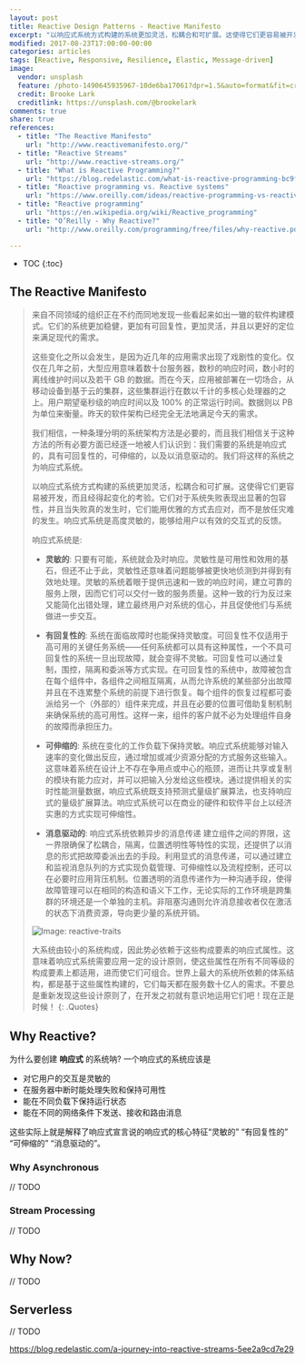 ```yaml
---
layout: post
title: Reactive Design Patterns - Reactive Manifesto
excerpt: "以响应式系统方式构建的系统更加灵活，松耦合和可扩展。这使得它们更容易被开发，而且经得起变化的考验。它们对于系统失败表现出显著的包容性，并且当失败真的发生时，它们能用优雅的方式去应对，而不是放任灾难的发生。响应式系统是高度灵敏的，能够给用户以有效的交互式的反馈。"
modified: 2017-08-23T17:00:00-00:00
categories: articles
tags: [Reactive, Responsive, Resilience, Elastic, Message-driven]
image:
  vendor: unsplash
  feature: /photo-1490645935967-10de6ba17061?dpr=1.5&auto=format&fit=crop&w=1080&h=735&q=80&cs=tinysrgb&crop=
  credit: Brooke Lark
  creditlink: https://unsplash.com/@brookelark
comments: true
share: true
references:
  - title: "The Reactive Manifesto"
    url: "http://www.reactivemanifesto.org/"
  - title: "Reactive Streams"
    url: "http://www.reactive-streams.org/"
  - title: "What is Reactive Programming?"
    url: "https://blog.redelastic.com/what-is-reactive-programming-bc9fa7f4a7fc"
  - title: "Reactive programming vs. Reactive systems"
    url: "https://www.oreilly.com/ideas/reactive-programming-vs-reactive-systems"
  - title: "Reactive programming"
    url: "https://en.wikipedia.org/wiki/Reactive_programming"
  - title: "O’Reilly - Why Reactive?"
    url: "http://www.oreilly.com/programming/free/files/why-reactive.pdf"

---
```


* TOC
{:toc}

## The Reactive Manifesto

>来自不同领域的组织正在不约而同地发现一些看起来如出一辙的软件构建模式。它们的系统更加稳健，更加有可回复性，更加灵活，并且以更好的定位来满足现代的需求。
>
>这些变化之所以会发生，是因为近几年的应用需求出现了戏剧性的变化。仅仅在几年之前，大型应用意味着数十台服务器，数秒的响应时间，数小时的离线维护时间以及若干 GB 的数据。而在今天，应用被部署在一切场合，从移动设备到基于云的集群，这些集群运行在数以千计的多核心处理器的之上。用户期望毫秒级的响应时间以及 100% 的正常运行时间。数据则以 PB 为单位来衡量。昨天的软件架构已经完全无法地满足今天的需求。
>
>我们相信，一种条理分明的系统架构方法是必要的，而且我们相信关于这种方法的所有必要方面已经逐一地被人们认识到：我们需要的系统是响应式的，具有可回复性的，可伸缩的，以及以消息驱动的。我们将这样的系统之为响应式系统。
>
>以响应式系统方式构建的系统更加灵活，松耦合和可扩展。这使得它们更容易被开发，而且经得起变化的考验。它们对于系统失败表现出显著的包容性，并且当失败真的发生时，它们能用优雅的方式去应对，而不是放任灾难的发生。响应式系统是高度灵敏的，能够给用户以有效的交互式的反馈。
>
>响应式系统是:
>
> * **灵敏的**: 只要有可能，系统就会及时响应。灵敏性是可用性和效用的基石，但还不止于此，灵敏性还意味着问题能够被更快地侦测到并得到有效地处理。灵敏的系统着眼于提供迅速和一致的响应时间，建立可靠的服务上限，因而它们可以交付一致的服务质量。这种一致的行为反过来又能简化出错处理，建立最终用户对系统的信心，并且促使他们与系统做进一步交互。
>
> * **有回复性的**: 系统在面临故障时也能保持灵敏度。可回复性不仅适用于高可用的关键任务系统——任何系统都可以具有这种属性，一个不具可回复性的系统一旦出现故障，就会变得不灵敏。可回复性可以通过复制，围控，隔离和委派等方式实现。在可回复性的系统中，故障被包含在每个组件中，各组件之间相互隔离，从而允许系统的某些部分出故障并且在不连累整个系统的前提下进行恢复。每个组件的恢复过程都可委派给另一个（外部的）组件来完成，并且在必要的位置可借助复制机制来确保系统的高可用性。这样一来，组件的客户就不必为处理组件自身的故障而承担压力。
>
> * **可伸缩的**: 系统在变化的工作负载下保持灵敏。响应式系统能够对输入速率的变化做出反应，通过增加或减少资源分配的方式服务这些输入。这意味着系统在设计上不存在争用点或中心的瓶颈，进而让共享或复制的模块有能力应对，并可以把输入分发给这些模块。通过提供相关的实时性能测量数据，响应式系统既支持预测式量级扩展算法，也支持响应式的量级扩展算法。响应式系统可以在商业的硬件和软件平台上以经济实惠的方式实现可伸缩性。
>
> * **消息驱动的**: 响应式系统依赖异步的消息传递 建立组件之间的界限，这一界限确保了松耦合，隔离，位置透明性等特性的实现，还提供了以消息的形式把故障委派出去的手段。利用显式的消息传递，可以通过建立和监视消息队列的方式实现负载管理、可伸缩性以及流程控制，还可以在必要时应用背压机制。位置透明的消息传递作为一种沟通手段，使得故障管理可以在相同的构造和语义下工作，无论实际的工作环境是跨集群的环境还是一个单独的主机。非阻塞沟通则允许消息接收者仅在激活的状态下消费资源，导向更少量的系统开销。
>
> ![Image: reactive-traits](http://www.reactivemanifesto.org/images/reactive-traits-zh-cn.svg)
>
>大系统由较小的系统构成，因此势必依赖于这些构成要素的响应式属性。这意味着响应式系统需要应用一定的设计原则，使这些属性在所有不同等级的构成要素上都适用，进而使它们可组合。世界上最大的系统所依赖的体系结构，都是基于这些属性构建的，它们每天都在服务数十亿人的需求。不要总是重新发现这些设计原则了，在开发之初就有意识地运用它们吧！现在正是时候！
{: .Quotes}

## Why Reactive?

为什么要创建 **响应式** 的系统呐? 一个响应式的系统应该是

* 对它用户的交互是灵敏的
* 在服务器中断时能处理失败和保持可用性
* 能在不同负载下保持运行状态
* 能在不同的网络条件下发送、接收和路由消息

这些实际上就是解释了响应式宣言说的响应式的核心特征“灵敏的” “有回复性的” “可伸缩的” “消息驱动的”。

### Why Asynchronous

// TODO

### Stream Processing

// TODO

## Why Now?

// TODO

## Serverless

// TODO


https://blog.redelastic.com/a-journey-into-reactive-streams-5ee2a9cd7e29

[Actor_model]:https://en.wikipedia.org/wiki/Actor_model
[JDK_9_Flow_API]:https://community.oracle.com/docs/DOC-1006738

